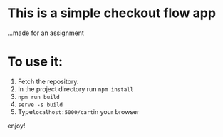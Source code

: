 # This is a simple checkout flow app

...made for an assignment

# To use it:
1. Fetch the repository.
2. In the project directory run `npm install`
3. `npm run build`
4. `serve -s build`
5. Type`localhost:5000/cart`in your browser


enjoy!
